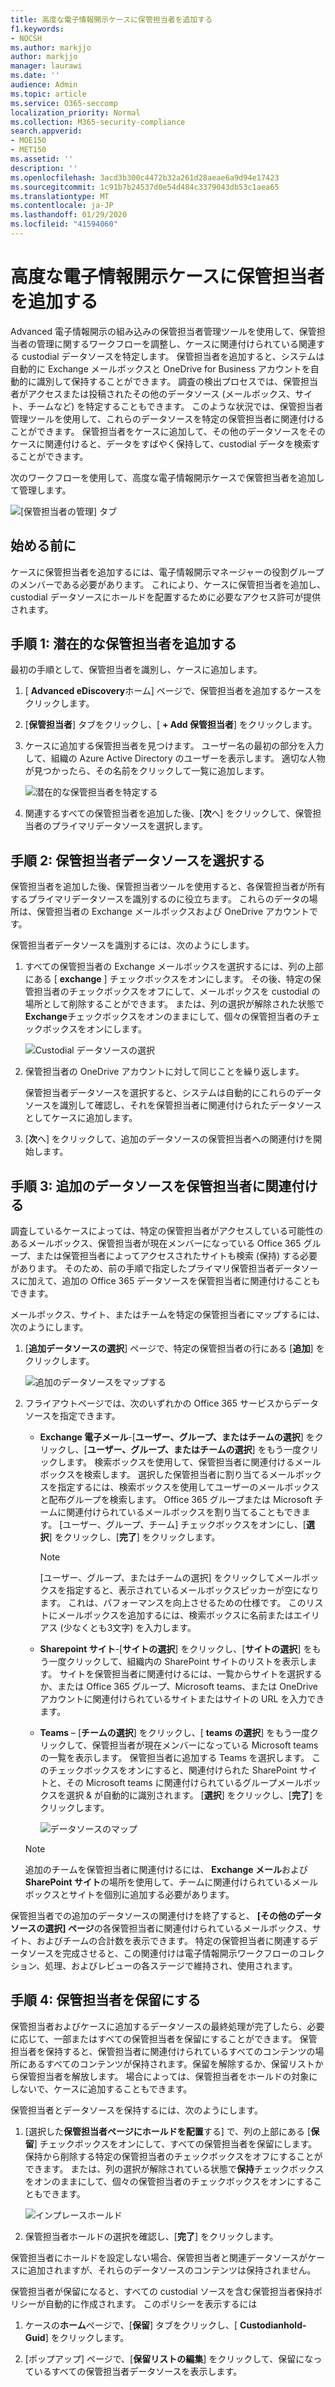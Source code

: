 ```yaml
---
title: 高度な電子情報開示ケースに保管担当者を追加する
f1.keywords:
- NOCSH
ms.author: markjjo
author: markjjo
manager: laurawi
ms.date: ''
audience: Admin
ms.topic: article
ms.service: O365-seccomp
localization_priority: Normal
ms.collection: M365-security-compliance
search.appverid:
- MOE150
- MET150
ms.assetid: ''
description: ''
ms.openlocfilehash: 3acd3b300c4472b32a261d28aeae6a9d94e17423
ms.sourcegitcommit: 1c91b7b24537d0e54d484c3379043db53c1aea65
ms.translationtype: MT
ms.contentlocale: ja-JP
ms.lasthandoff: 01/29/2020
ms.locfileid: "41594060"
---
```

# <a name="add-custodians-to-an-advanced-ediscovery-case"></a>高度な電子情報開示ケースに保管担当者を追加する

Advanced 電子情報開示の組み込みの保管担当者管理ツールを使用して、保管担当者の管理に関するワークフローを調整し、ケースに関連付けられている関連する custodial データソースを特定します。 保管担当者を追加すると、システムは自動的に Exchange メールボックスと OneDrive for Business アカウントを自動的に識別して保持することができます。 調査の検出プロセスでは、保管担当者がアクセスまたは投稿されたその他のデータソース (メールボックス、サイト、チームなど) を特定することもできます。 このような状況では、保管担当者管理ツールを使用して、これらのデータソースを特定の保管担当者に関連付けることができます。 保管担当者をケースに追加して、その他のデータソースをそのケースに関連付けると、データをすばやく保持して、custodial データを検索することができます。

次のワークフローを使用して、高度な電子情報開示ケースで保管担当者を追加して管理します。 

![[保管担当者の管理] タブ](media/CustodianMgtPage.png)

## <a name="before-you-begin"></a>始める前に

ケースに保管担当者を追加するには、電子情報開示マネージャーの役割グループのメンバーである必要があります。 これにより、ケースに保管担当者を追加し、custodial データソースにホールドを配置するために必要なアクセス許可が提供されます。


## <a name="step-1-add-potential-custodians"></a>手順 1: 潜在的な保管担当者を追加する

最初の手順として、保管担当者を識別し、ケースに追加します。

1. [ **Advanced eDiscovery**ホーム] ページで、保管担当者を追加するケースをクリックします。 
 
2. [**保管担当者**] タブをクリックし、[ **+ Add 保管担当者**] をクリックします。

3. ケースに追加する保管担当者を見つけます。 ユーザー名の最初の部分を入力して、組織の Azure Active Directory のユーザーを表示します。 適切な人物が見つかったら、その名前をクリックして一覧に追加します。

   ![潜在的な保管担当者を特定する](media/AddCustodianStep1.png)
 
4. 関連するすべての保管担当者を追加した後、[**次**へ] をクリックして、保管担当者のプライマリデータソースを選択します。
  
## <a name="step-2-select-custodian-data-sources"></a>手順 2: 保管担当者データソースを選択する

保管担当者を追加した後、保管担当者ツールを使用すると、各保管担当者が所有するプライマリデータソースを識別するのに役立ちます。 これらのデータの場所は、保管担当者の Exchange メールボックスおよび OneDrive アカウントです。 

保管担当者データソースを識別するには、次のようにします。 

1. すべての保管担当者の Exchange メールボックスを選択するには、列の上部にある [ **exchange** ] チェックボックスをオンにします。 その後、特定の保管担当者のチェックボックスをオフにして、メールボックスを custodial の場所として削除することができます。 または、列の選択が解除された状態で**Exchange**チェックボックスをオンのままにして、個々の保管担当者のチェックボックスをオンにします。 
 
   ![Custodial データソースの選択](media/AddCustodianStep2.png)
 
2. 保管担当者の OneDrive アカウントに対して同じことを繰り返します。 

    保管担当者データソースを選択すると、システムは自動的にこれらのデータソースを識別して確認し、それを保管担当者に関連付けられたデータソースとしてケースに追加します。
 
4. [**次**へ] をクリックして、追加のデータソースの保管担当者への関連付けを開始します。

## <a name="step-3-associate-additional-data-sources-to-a-custodian"></a>手順 3: 追加のデータソースを保管担当者に関連付ける

調査しているケースによっては、特定の保管担当者がアクセスしている可能性のあるメールボックス、保管担当者が現在メンバーになっている Office 365 グループ、または保管担当者によってアクセスされたサイトも検索 (保持) する必要があります。 そのため、前の手順で指定したプライマリ保管担当者データソースに加えて、追加の Office 365 データソースを保管担当者に関連付けることもできます。 

メールボックス、サイト、またはチームを特定の保管担当者にマップするには、次のようにします。

1. [**追加データソースの選択**] ページで、特定の保管担当者の行にある [**追加**] をクリックします。 
  
   ![追加のデータソースをマップする](media/AddCustodianStep3.PNG)

2. フライアウトページでは、次のいずれかの Office 365 サービスからデータソースを指定できます。
  
   -  **Exchange 電子メール**-[**ユーザー、グループ、またはチームの選択**] をクリックし、[**ユーザー、グループ、またはチームの選択**] をもう一度クリックします。 検索ボックスを使用して、保管担当者に関連付けるメールボックスを検索します。 選択した保管担当者に割り当てるメールボックスを指定するには、検索ボックスを使用してユーザーのメールボックスと配布グループを検索します。 Office 365 グループまたは Microsoft チームに関連付けられているメールボックスを割り当てることもできます。 [ユーザー、グループ、チーム] チェックボックスをオンにし、[**選択**] をクリックし、[**完了**] をクリックします。

        > [!NOTE]
        > [ユーザー、グループ、またはチームの選択] をクリックしてメールボックスを指定すると、表示されているメールボックスピッカーが空になります。 これは、パフォーマンスを向上させるための仕様です。 このリストにメールボックスを追加するには、検索ボックスに名前またはエイリアス (少なくとも3文字) を入力します。
     
     - **Sharepoint サイト**-[**サイトの選択**] をクリックし、[**サイトの選択**] をもう一度クリックして、組織内の SharePoint サイトのリストを表示します。 サイトを保管担当者に関連付けるには、一覧からサイトを選択するか、または Office 365 グループ、Microsoft teams、または OneDrive アカウントに関連付けられているサイトまたはサイトの URL を入力できます。
     
     - **Teams** – [**チームの選択**] をクリックし、[ **teams の選択**] をもう一度クリックして、保管担当者が現在メンバーになっている Microsoft teams の一覧を表示します。 保管担当者に追加する Teams を選択します。 このチェックボックスをオンにすると、関連付けられた SharePoint サイトと、その Microsoft teams に関連付けられているグループメールボックスを選択 & が自動的に識別されます。 [**選択**] をクリックし、[**完了**] をクリックします。

       ![データソースのマップ](media/AddCustodianStep4.PNG)
        
      > [!NOTE]
      > 追加のチームを保管担当者に関連付けるには、 **Exchange メール**および**SharePoint サイト**の場所を使用して、チームに関連付けられているメールボックスとサイトを個別に追加する必要があります。

保管担当者での追加のデータソースの関連付けを終了すると、 **[その他のデータソースの選択] ページ**の各保管担当者に関連付けられているメールボックス、サイト、およびチームの合計数を表示できます。 特定の保管担当者に関連するデータソースを完成させると、この関連付けは電子情報開示ワークフローのコレクション、処理、およびレビューの各ステージで維持され、使用されます。

## <a name="step-4-place-custodians-on-hold"></a>手順 4: 保管担当者を保留にする

保管担当者およびケースに追加するデータソースの最終処理が完了したら、必要に応じて、一部またはすべての保管担当者を保留にすることができます。 保管担当者を保持すると、保管担当者に関連付けられているすべてのコンテンツの場所にあるすべてのコンテンツが保持されます。保留を解除するか、保留リストから保管担当者を解放します。 場合によっては、保管担当者をホールドの対象にしないで、ケースに追加することもできます。

保管担当者とデータソースを保持するには、次のようにします。

1. [選択した**保管担当者ページにホールドを配置**する] で、列の上部にある [**保留**] チェックボックスをオンにして、すべての保管担当者を保留にします。 保持から削除する特定の保管担当者のチェックボックスをオフにすることができます。 または、列の選択が解除されている状態で**保持**チェックボックスをオンのままにして、個々の保管担当者のチェックボックスをオンにすることもできます。 
 
   ![インプレースホールド](media/AddCustodianStep5.PNG)

2. 保管担当者ホールドの選択を確認し、[**完了**] をクリックします。

保管担当者にホールドを設定しない場合、保管担当者と関連データソースがケースに追加されますが、それらのデータソースのコンテンツは保持されません。

保管担当者が保留になると、すべての custodial ソースを含む保管担当者保持ポリシーが自動的に作成されます。 このポリシーを表示するには

1. ケースの**ホーム**ページで、[**保留**] タブをクリックし、[ **Custodianhold-Guid**] をクリックします。  

2. [ポップアップ] ページで、[**保留リストの編集**] をクリックして、保留になっているすべての保管担当者データソースを表示します。

